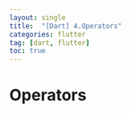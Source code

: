 ```yaml
---
layout: single
title:  "[Dart] 4.Operators"
categories: flutter
tag: [dart, flutter]
toc: true
---
```


# Operators  

## 
